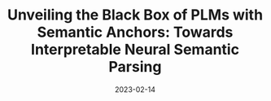 ---
title: "Unveiling the Black Box of PLMs with Semantic Anchors: Towards Interpretable Neural Semantic Parsing"
collection: publications
excerpt: 'Lunyiu Nie (equal contribution), **Jiuding Sun** (equal contribution), Yanlin Wang, Lun Du, Lei Hou, Juanzi Li, Shi Han, Dongmei Zhang, Jidong Zhai'
date: 2023-02-14
venue: 'AAAI 2023 Main Conference Long Paper'
paperurl: 'https://arxiv.org/abs/2210.01425'
---